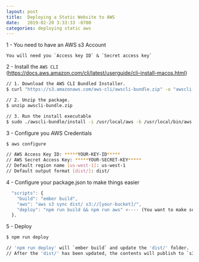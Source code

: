 ```yaml
---
layout: post
title:  Deploying a Static Website to AWS
date:   2019-02-20 3:33:33 -0700
categories: deploying static aws
---
```


1 - You need to have an AWS s3 Account

```
You will need you `Access key ID` & `Secret access key`
```

2 - Install the `AWS CLI` (https://docs.aws.amazon.com/cli/latest/userguide/cli-install-macos.html)

```bash
// 1. Download the AWS CLI Bundled Installer.
$ curl "https://s3.amazonaws.com/aws-cli/awscli-bundle.zip" -o "awscli-bundle.zip"

// 2. Unzip the package.
$ unzip awscli-bundle.zip

// 3. Run the install executable
$ sudo ./awscli-bundle/install -i /usr/local/aws -b /usr/local/bin/aws
```

3 - Configure you AWS Credentials

```bash
$ aws configure

// AWS Access Key ID: *****YOUR-KEY-ID*****
// AWS Secret Access Key: *****YOUR-SECRET-KEY*****
// Default region name [us-west-1]: us-west-1
// Default output format [dist/]: dist/
```
4 - Configure your package.json to make things easier

```javascript
  "scripts": {
    "build": "ember build",
    "aws": "aws s3 sync dist/ s3://[your-bucket]/",
    "deploy": "npm run build && npm run aws" <---- (You want to make sure you build because this will update your dist/ folder and get pushed into your AWS bucket) (Also, && means that `npm run aws` will run AFTER `npm run build` completes)
  },
```
5 - Deploy

```bash
$ npm run deploy

// 'npm run deploy' will `ember build` and update the 'dist/' folder.
// After the 'dist/' has been updated, the contents will publish to `s3://[your-bucket]]/`.
```
